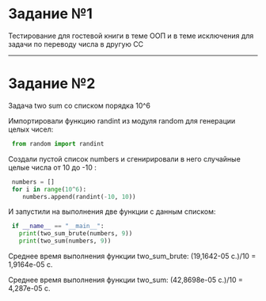 # Задание №1
Тестирование для гостевой книги в теме ООП и в теме исключения для задачи по переводу числа в другую СС

***
# Задание №2
Задача two sum со списком порядка 10^6 

Импортировали функцию randint из модуля random для генерации целых чисел:
```python
 from random import randint
```
Создали пустой список numbers и сгенирировали в него случайные целые числа от 10 до -10 :
```python
 numbers = []
 for i in range(10^6):
    numbers.append(randint(-10, 10))
```
И запустили на выполнения две функции с данным списком:
```python
 if __name__ == "__main__":
   print(two_sum_brute(numbers, 9))
   print(two_sum(numbers, 9))
```
Среднее время выполнения функции  two_sum_brute: (19,1642-05 с.)/10 = 1,9164e-05 с.

Среднее время выполнения функции  two_sum: (42,8698e-05 с.)/10 = 4,287e-05 с.

